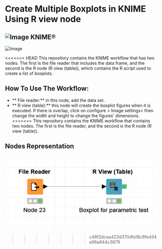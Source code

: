 # Create Multiple Boxplots in KNIME Using R view node
## ![Image](https://www.knime.com/files/knime_logo_github_40x40_4layers.png) KNIME®
![Image](https://www.r-project.org/Rlogo.png)

<<<<<<< HEAD
 This repository contains the KNIME workflow that has two nodes. The first is the file reader that includes the data frame, and the second is the R node (R view (table)), which contains the R script used to create a list of boxplots.

## How To Use The Workflow:
* ** File reader:** in this node, add the data set.
* ** R view (table):** this node will create the boxplot figures when it is executed. If there is overlap, click on configure > Image settings> then change the width and height to change the figures' dimensions.
=======
This repository contains the KNIME workflow that contains two nodes. The first is the file reader, and the second is the R node (R view (table)).

## Nodes Representation 
![Image](https://raw.githubusercontent.com/SuadAshammari/KNIME_R.node_Boxplots/main/ImageExample/Screenshot%202021-01-09%20081516.png?token=ASMBS7S45NEIOJMELVM57WK77GWVG)

>>>>>>> c48f2dcaa423d370dfa18c8fed34a96a844c3879
